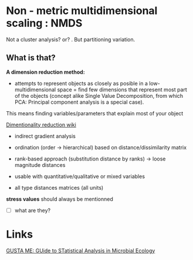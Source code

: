 # Non - metric multidimensional scaling : NMDS
Not a cluster analysis? or? . But partitioning variation.

## What is that?
**A dimension reduction method:**
- attempts to represent objects as closely as posible in a low-multidimensional space =
find few dimensions that represent most part of the objects (concept alike Single Value Decomposition, from which
PCA: Principal component analysis is a special case).

This means finding variables/parameters that explain most of your object

[Dimentionality reduction wiki](https://en.wikipedia.org/wiki/Dimensionality_reduction)


- indirect gradient analysis
- ordination (order -> hierarchical) based on distance/dissimilarity matrix
- rank-based approach (substitution distance by ranks) -> loose magnitude distances

- usable with quantitative/qualitative or mixed variables
- all type distances matrices (all units)

**stress values** should always be mentionned
  - [ ] what are they?

# Links
[GUSTA ME: GUide to STatistical Analysis in Microbial Ecology](https://mb3is.megx.net/gustame/dissimilarity-based-methods/nmds)
